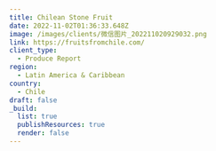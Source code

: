 ```yaml
---
title: Chilean Stone Fruit
date: 2022-11-02T01:36:33.648Z
image: /images/clients/微信图片_202211020929032.png
link: https://fruitsfromchile.com/
client_type:
  - Produce Report
region:
  - Latin America & Caribbean
country:
  - Chile
draft: false
_build:
  list: true
  publishResources: true
  render: false
---
```

